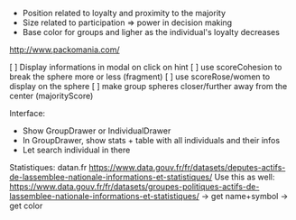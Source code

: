 - Position related to loyalty and proximity to the majority
- Size related to participation => power in decision making
- Base color for groups and ligher as the individual's loyalty decreases

http://www.packomania.com/

[ ] Display informations in modal on click on hint
[ ] use scoreCohesion to break the sphere more or less (fragment)
[ ] use scoreRose/women to display on the sphere
[ ] make group spheres closer/further away from the center (majorityScore)

Interface:

- Show GroupDrawer or IndividualDrawer
- In GroupDrawer, show stats + table with all individuals and their infos
- Let search individual in there

Statistiques:
datan.fr
https://www.data.gouv.fr/fr/datasets/deputes-actifs-de-lassemblee-nationale-informations-et-statistiques/
Use this as well:
https://www.data.gouv.fr/fr/datasets/groupes-politiques-actifs-de-lassemblee-nationale-informations-et-statistiques/
-> get name+symbol
-> get color
